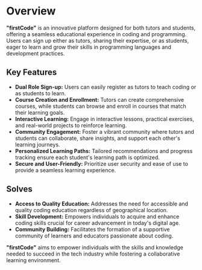 # Overview

**"firstCode"** is an innovative platform designed for both tutors and students, offering a seamless educational experience in coding and programming. Users can sign up either as tutors, sharing their expertise, or as students, eager to learn and grow their skills in programming languages and development practices.

## Key Features

- **Dual Role Sign-up:** Users can easily register as tutors to teach coding or as students to learn.
- **Course Creation and Enrollment:** Tutors can create comprehensive courses, while students can browse and enroll in courses that match their learning goals.
- **Interactive Learning:** Engage in interactive lessons, practical exercises, and real-world projects to reinforce learning.
- **Community Engagement:** Foster a vibrant community where tutors and students can collaborate, share insights, and support each other's learning journeys.
- **Personalized Learning Paths:** Tailored recommendations and progress tracking ensure each student's learning path is optimized.
- **Secure and User-Friendly:** Prioritize user security and ease of use to provide a seamless learning experience.

## Solves

- **Access to Quality Education:** Addresses the need for accessible and quality coding education regardless of geographical location.
- **Skill Development:** Empowers individuals to acquire and enhance coding skills crucial for career advancement in today's digital age.
- **Community Building:** Facilitates the formation of a supportive community of learners and educators passionate about coding.

**"firstCode"** aims to empower individuals with the skills and knowledge needed to succeed in the tech industry while fostering a collaborative learning environment.
